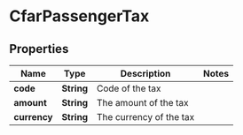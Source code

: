 

# CfarPassengerTax


## Properties

| Name | Type | Description | Notes |
|------------ | ------------- | ------------- | -------------|
|**code** | **String** | Code of the tax |  |
|**amount** | **String** | The amount of the tax |  |
|**currency** | **String** | The currency of the tax |  |



